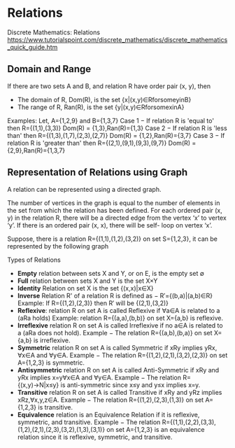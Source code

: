 # Relations

Discrete Mathematics: Relations
https://www.tutorialspoint.com/discrete_mathematics/discrete_mathematics_quick_guide.htm


## Domain and Range
If there are two sets A and B, and relation R have order pair (x, y), then
- The domain of R, Dom(R), is the set {x|(x,y)∈RforsomeyinB}
- The range of R, Ran(R), is the set {y|(x,y)∈RforsomexinA}

Examples:
Let, A={1,2,9} and B={1,3,7}
Case 1 − If relation R is 'equal to' then R={(1,1),(3,3)}
Dom(R) = {1,3},Ran(R)={1,3}
Case 2 − If relation R is 'less than' then R={(1,3),(1,7),(2,3),(2,7)}
Dom(R) = {1,2},Ran(R)={3,7}
Case 3 − If relation R is 'greater than' then R={(2,1),(9,1),(9,3),(9,7)}
Dom(R) = {2,9},Ran(R)={1,3,7}

## Representation of Relations using Graph
A relation can be represented using a directed graph.

The number of vertices in the graph is equal to the number of elements in the set from which the relation has been defined. For each ordered pair (x, y) in the relation R, there will be a directed edge from the vertex ‘x’ to vertex ‘y’. If there is an ordered pair (x, x), there will be self- loop on vertex ‘x’.

Suppose, there is a relation R={(1,1),(1,2),(3,2)} on set S={1,2,3}, it can be represented by the following graph


Types of Relations
- __Empty__ relation between sets X and Y, or on E, is the empty set ∅
- __Full__ relation between sets X and Y is the set X×Y
- **Identity** Relation on set X is the set {(x,x)|x∈X}
- **Inverse** Relation R' of a relation R is defined as − R′={(b,a)|(a,b)∈R}
  Example: If R={(1,2),(2,3)} then R′ will be {(2,1),(3,2)}
- **Reflexive**: relation R on set A is called Reflexive 
  if ∀a∈A is related to a (aRa holds)
  Example: relation R={(a,a),(b,b)} on set X={a,b} is reflexive.
- **Irreflexive**
  relation R on set A is called Irreflexive if no a∈A is related to a 
  (aRa does not hold).
  Example − The relation R={(a,b),(b,a)} on set X={a,b} is irreflexive.
- **Symmetric**
  relation R on set A is called Symmetric if xRy implies yRx, ∀x∈A and ∀y∈A.
  Example − The relation R={(1,2),(2,1),(3,2),(2,3)} on set A={1,2,3} is symmetric.
- **Antisymmetric**
  relation R on set A is called Anti-Symmetric if xRy and yRx implies x=y∀x∈A and ∀y∈A.
  Example − The relation R={(x,y)→N|x≤y} is anti-symmetric since x≤y and y≤x implies x=y.
- **Transitive**
  relation R on set A is called Transitive if xRy and yRz implies xRz,∀x,y,z∈A.
  Example − The relation R={(1,2),(2,3),(1,3)} on set A={1,2,3} is transitive.
- **Equivalence**
  relation is an Equivalence Relation if it is reflexive, symmetric, and transitive.
  Example − The relation R={(1,1),(2,2),(3,3),(1,2),(2,1),(2,3),(3,2),(1,3),(3,1)} on set A={1,2,3} is an equivalence relation since it is reflexive, symmetric, and transitive.

